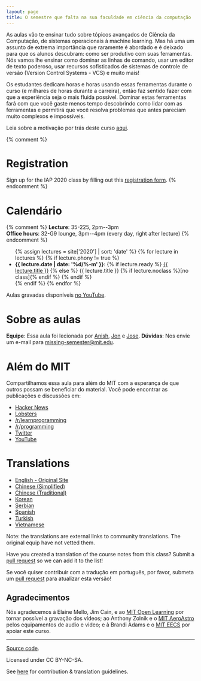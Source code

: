 ```yaml
---
layout: page
title: O semestre que falta na sua faculdade em ciência da computação
---
```


As aulas vão te ensinar tudo sobre tópicos avançados de Ciência da Computação,
de sistemas operacionais à machine learning. Mas há uma um assunto de extrema
importância que raramente é abordado e é deixado para que os alunos descubram:
como ser produtivo com suas ferramentas. Nós vamos lhe ensinar como dominar as
linhas de comando, usar um editor de texto poderoso, usar recursos sofisticados
de sistemas de controle de versão (Version Control Systems - VCS) e muito mais!

Os estudantes dedicam horas e horas usando essas ferramentas durante o curso
(e milhares de horas durante a carreira), então faz sentido fazer com que a
experiência seja o mais fluida possível. Dominar estas ferramentas fará com
que você gaste menos tempo descobrindo como lidar com as ferramentas e permitirá
que você resolva problemas que antes pareciam muito complexos e impossíveis.

Leia sobre a motivação por trás deste curso [aqui](/about/).

{% comment %}
# Registration

Sign up for the IAP 2020 class by filling out this [registration form](https://forms.gle/TD1KnwCSV52qexVt9).
{% endcomment %}

# Calendário

{% comment %}
**Lecture**: 35-225, 2pm--3pm<br>
**Office hours**: 32-G9 lounge, 3pm--4pm (every day, right after lecture)
{% endcomment %}

<ul>
{% assign lectures = site['2020'] | sort: 'date' %}
{% for lecture in lectures %}
    {% if lecture.phony != true %}
        <li>
        <strong>{{ lecture.date | date: '%d/%-m' }}</strong>:
        {% if lecture.ready %}
            <a href="{{ lecture.url }}">{{ lecture.title }}</a>
        {% else %}
            {{ lecture.title }} {% if lecture.noclass %}[no class]{% endif %}
        {% endif %}
        </li>
    {% endif %}
{% endfor %}
</ul>

Aulas gravadas disponíveis [no YouTube](https://www.youtube.com/playlist?list=PLyzOVJj3bHQuloKGG59rS43e29ro7I57J).

# Sobre as aulas

**Equipe**: Essa aula foi lecionada por [Anish](https://www.anishathalye.com/), [Jon](https://thesquareplanet.com/) e [Jose](http://josejg.com/).
**Dúvidas**: Nos envie um e-mail para [missing-semester@mit.edu](mailto:missing-semester@mit.edu).

# Além do MIT

Compartilhamos essa aula para além do MIT com a esperança de que outros
possam se beneficiar do material. Você pode encontrar as publicações e
discussões em:

 - [Hacker News](https://news.ycombinator.com/item?id=22226380)
 - [Lobsters](https://lobste.rs/s/ti1k98/missing_semester_your_cs_education_mit)
 - [/r/learnprogramming](https://www.reddit.com/r/learnprogramming/comments/eyagda/the_missing_semester_of_your_cs_education_mit/)
 - [/r/programming](https://www.reddit.com/r/programming/comments/eyagcd/the_missing_semester_of_your_cs_education_mit/)
 - [Twitter](https://twitter.com/jonhoo/status/1224383452591509507)
 - [YouTube](https://www.youtube.com/playlist?list=PLyzOVJj3bHQuloKGG59rS43e29ro7I57J)

# Translations

- [English - Original Site](https://missing.csail.mit.edu/)
- [Chinese (Simplified)](https://missing-semester-cn.github.io/)
- [Chinese (Traditional)](https://missing-semester-zh-hant.github.io/)
- [Korean](https://missing-semester-kr.github.io/)
- [Serbian](https://netboxify.com/missing-semester/)
- [Spanish](https://missing-semester-esp.github.io/)
- [Turkish](https://missing-semester-tr.github.io/)
- [Vietnamese](https://missing-semester-vn.github.io/)

Note: the translations are external links to community translations. The original
equip have not vetted them.

Have you created a translation of the course notes from this class? Submit a
[pull request](https://github.com/missing-semester/missing-semester/pulls) so
we can add it to the list!

Se você quiser contribuir com a tradução em português, por favor, submeta um
[pull request](https://github.com/missing-semester-pt/missing-semester-pt.github.io)
para atualizar esta versão!

## Agradecimentos

Nós agradecemos à Elaine Mello, Jim Cain, e ao [MIT Open
Learning](https://openlearning.mit.edu/) por tornar possível a gravação dos
vídeos; ao Anthony Zolnik e o [MIT
AeroAstro](https://aeroastro.mit.edu/) pelos equipamentos de audio e video;
e à Brandi Adams e o [MIT EECS](https://www.eecs.mit.edu/) por apoiar este 
curso.

---

<div class="small center">
<p><a href="https://github.com/missing-semester/missing-semester">Source code</a>.</p>
<p>Licensed under CC BY-NC-SA.</p>
<p>See <a href="/license/">here</a> for contribution &amp; translation guidelines.</p>
</div>
